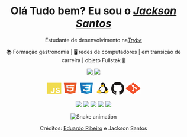 <div>
  <h1 align="center">Olá Tudo bem? Eu sou o <a href="https://www.linkedin.com/feed/"><i>Jackson Santos</i></a></h1>
  
  <p align="center">Estudante de desenvolvimento na<a href="https://www.betrybe.com/"><i>Trybe</i>
  
  <a  />
  </a><br>
  
  <p align="center">📚 Formação gastronomia | 🖥️ redes de computadores | em transição de carreira | objeto Fullstak 🚀 </h2>
</div>


<div align="center">
  <a href="https://github.com/duribeiro">
    <img height="150em" src="https://github-readme-stats.vercel.app/api?username=jacksonsouzasantos&count_private=true&include_all_commits=true&show_icons=true&theme=dracula&hide_border=false&show_owner=true"/>
    <img height="150em" src="https://github-readme-stats.vercel.app/api/top-langs/?username=jacksonsouzasantos&theme=dracula&hide_border=false&&layout=compact"/>
  </a>
</div>
<div align="center" valign="top"><br>
  <img align="center" alt="Js" height="30" width="40" src="https://raw.githubusercontent.com/devicons/devicon/master/icons/javascript/javascript-plain.svg">
  <img align="center" alt="HTML" height="30" width="40" src="https://raw.githubusercontent.com/devicons/devicon/master/icons/html5/html5-original.svg">
  <img align="center" alt="CSS" height="30" width="40" src="https://raw.githubusercontent.com/devicons/devicon/master/icons/css3/css3-original.svg">
  <img align="center" alt="linux" height="30" width="40" src="https://raw.githubusercontent.com/devicons/devicon/master/icons/linux/linux-original.svg">
  <!-- <img align="center" alt="github" height="30" width="40" src="https://raw.githubusercontent.com/devicons/devicon/master/icons/github/github-original.svg"> -->
 <img align="center" alt="" height="35" width="35" src="https://github.com/jacksonsouzasantos/trybe-exercicios/blob/edec670ec9ba4c75ec521347fda3e2115ad3d207/assets/GitHub%20(1).png">
   <img align="center" alt="git" height="30" width="40" src="https://raw.githubusercontent.com/devicons/devicon/master/icons/git/git-original.svg">
</div><br>

<div align="center">
  <a href="https://jacksonsantos#0472" target="_blank"><img src="https://img.shields.io/badge/Discord-7289DA?style=for-the-badge&logo=discord&logoColor=white" target="_blank"></a>
 <a href="https://instagram.com/jacksonszsantos?igshid=YmMyMTA2M2Y=" target="_blank"><img src="https://img.shields.io/badge/-Instagram-%23E4405F?style=for-the-badge&logo=instagram&logoColor=white" target="_blank"></a>
 <a href="https://twitter.com/@souzaTEC" target="_blank"><img src="https://img.shields.io/badge/Twitter-%231DA1F2.svg?style=for-the-badge&logo=Twitter&logoColor=white" target="_blank"></a> 
  <a href="https://www.linkedin.com/feed/" target="_blank"><img src="https://img.shields.io/badge/-LinkedIn-%230077B5?style=for-the-badge&logo=linkedin&logoColor=white" target="_blank"></a>  
  <a href="mailto:jacksonsantos.tec@gmail.com"><img src="https://img.shields.io/badge/-Gmail-%23333?style=for-the-badge&logo=gmail&logoColor=white" target="_blank"></a>
</div>

<div align="center">
  
  ![Snake animation](https://github.com/jacksonsouzasantos/jacksonsouzasantos/blob/output/github-contribution-grid-snake.svg)
  
</div>

<div align="center">
  <p>Créditos: <a href="https://github.com/duribeiro">Eduardo Ribeiro</a> e Jackson Santos</p>
</div>
